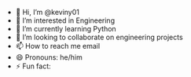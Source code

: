 - 👋 Hi, I’m @keviny01
- 👀 I’m interested in Engineering
- 🌱 I’m currently learning Python
- 💞️ I’m looking to collaborate on engineering projects
- 📫 How to reach me email
- 😄 Pronouns: he/him
- ⚡ Fun fact: 

<!---
keviny01/keviny01 is a ✨ special ✨ repository because its `README.md` (this file) appears on your GitHub profile.
You can click the Preview link to take a look at your changes.
--->
